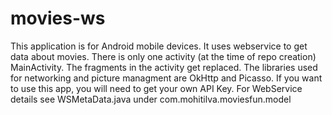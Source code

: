 # movies-ws
This application is for Android mobile devices. It uses webservice to get data about movies.
There is only one activity (at the time of repo creation) MainActivity. The fragments in the activity get replaced.
The libraries used for networking and picture managment are OkHttp and Picasso.
If you want to use this app, you will need to get your own API Key. 
For WebService details see WSMetaData.java under com.mohitilva.moviesfun.model
